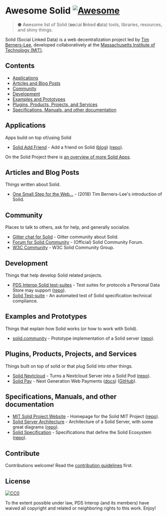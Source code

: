 # Awesome Solid [![Awesome](https://awesome.re/badge.svg)](https://awesome.re)

> ⬣ Awesome list of Solid (**so**cial **li**nked **d**ata) tools, libraries, resources, and shiny things.

Solid (Social Linked Data) is a web decentralization project led by [Tim
Berners-Lee][1], developed collaboratively at the [Massachusetts Institute of
Technology (MIT)][2].

[1]: https://www.w3.org/People/Berners-Lee/
[2]: http://web.mit.edu/

## Contents

- [Applications](#applications)
- [Articles and Blog Posts](#articles-and-blog-posts)
- [Community](#community)
- [Development](#development)
- [Examples and Prototypes](#examples-and-prototypes)
- [Plugins, Products, Projects, and Services](#plugins-products-projects-and-services)
- [Specifications, Manuals, and other documentation](#specifications-manuals-and-other-documentation)

## Applications

Apps build on top of/using Solid

- [Solid Add Friend](https://taisukef.github.io/solid-addfriend/) - Add a friend
  on Solid
  ([blog](http://fukuno.jig.jp/2264))
  ([repo](https://github.com/taisukef/solid-addfriend/)).


On the Solid Project there is [an overview of more Solid Apps](https://solidproject.org/use-solid/apps).

## Articles and Blog Posts

Things written about Solid.

- [One Small Step for the Web…](https://medium.com/@timberners_lee/one-small-step-for-the-web-87f92217d085) - (2018)
  Tim Berners-Lee's introduction of Solid.

## Community

Places to talk to others, ask for help, and generally socialize.

- [Gitter chat for Solid](https://gitter.im/solid/chat) - Gitter community about Solid.
- [Forum for Solid Community](https://forum.solidproject.org/) - (Official) Solid Community Forum.
- [W3C Community](https://www.w3.org/community/solid/) - W3C Solid Community Group.

## Development

Things that help develop Solid related projects.

- [PDS Interop Solid test-suites](https://pdsinterop.org/test-suites/) - Test suites for protocols a Personal Data Store may support
  ([repo](https://github.com/pdsinterop/test-suites)).
- [Solid Test-suite](https://github.com/solid/test-suite) - An automated test of Solid specification technical compliance.

## Examples and Prototypes

Things that explain how Solid works (or how to work with Solid).

- [solid.community](https://solid.community/) - Prototype implementation of a Solid server
  ([repo](https://github.com/solid/node-solid-server/)).

## Plugins, Products, Projects, and Services

Things built on top of solid or that plug Solid into other things.

- [Solid Nextcloud](https://pdsinterop.org/solid-nextcloud) - Turns a Nextcloud Server into a Solid Pod
  ([repo](https://github.com/pdsinterop/solid-nextcloud)).
- [Solid Pay](https://solidpay.org/) - Next Generation Web Payments
  ([docs](https://docs.solidpay.org/))
  ([GitHub](https://github.com/solidpayorg)).


<!--
I do not (yet) feel comfortable publishing these sections as there don't seem to
be any production-ready Pod providers. Only the one prototypes in multiple places.

## Providers

- [inrupt.net](https://inrupt.net/) - Hosted by Inrupt, Inc. on Amazon.
- [solid.community](https://solid.community/) - Hosted by (?)) on (?)).
- [Solid Web](https://solidweb.org/) - Hosted by Matthias Evering on (?)

## Servers

- [PHP Solid Server](https://github.com/pdsinterop/solid-php-server)
  \- Solid Server written in PHP
  ([repo](https://github.com/pdsinterop/solid-php-server))

-->

## Specifications, Manuals, and other documentation

- [MIT Solid Project Website](https://solid.mit.edu/) - Homepage for the Solid MIT Project
  ([repo](https://github.com/solid/solid.mit.edu)).
- [Solid Server Architecture](https://rubenverborgh.github.io/solid-server-architecture/solid-architecture-v1-3-0.pdf) - Architecture of a Solid Server, with some great diagrams
  ([repo](https://github.com/RubenVerborgh/solid-server-architecture)).
- [Solid Specification](https://solid.github.io/specification/) - Specifications that define the Solid Ecosystem
  ([repo](https://github.com/solid/solid-spec)).

## Contribute

Contributions welcome! Read the [contribution guidelines](contributing.md) first.

## License

[![CC0](https://mirrors.creativecommons.org/presskit/buttons/88x31/svg/cc-zero.svg)](https://creativecommons.org/publicdomain/zero/1.0)

To the extent possible under law, PDS Interop (and its members) have waived all
copyright and related or neighboring rights to this work. Enjoy!
